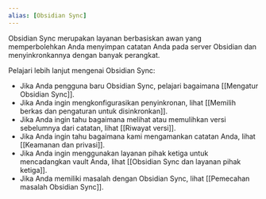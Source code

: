 ```yaml
---
alias: [Obsidian Sync]
---
```


Obsidian Sync merupakan layanan berbasiskan awan yang memperbolehkan Anda menyimpan catatan Anda pada server Obsidian dan menyinkronkannya dengan banyak perangkat.

Pelajari lebih lanjut mengenai Obsidian Sync:

- Jika Anda pengguna baru Obsidian Sync, pelajari bagaimana [[Mengatur Obsidian Sync]].
- Jika Anda ingin mengkonfigurasikan penyinkronan, lihat [[Memilih berkas dan pengaturan untuk disinkronkan]].
- Jika Anda ingin tahu bagaimana melihat atau memulihkan versi sebelumnya dari catatan, lihat [[Riwayat versi]].
- Jika Anda ingin tahu bagaimana kami mengamankan catatan Anda, lihat [[Keamanan dan privasi]].
- Jika Anda ingin menggunakan layanan pihak ketiga untuk mencadangkan vault Anda, lihat [[Obsidian Sync dan layanan pihak ketiga]].
- Jika Anda memiliki masalah dengan Obsidian Sync, lihat [[Pemecahan masalah Obsidian Sync]].
